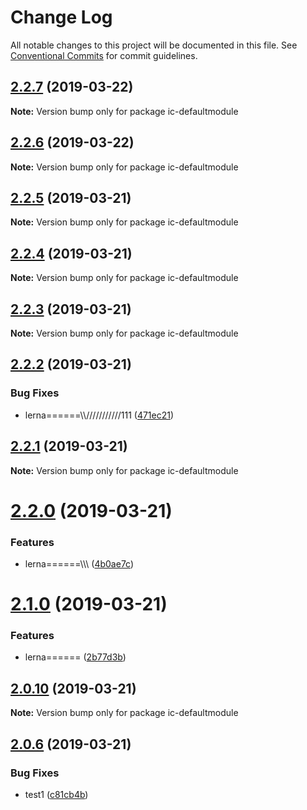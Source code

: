 # Change Log

All notable changes to this project will be documented in this file.
See [Conventional Commits](https://conventionalcommits.org) for commit guidelines.

## [2.2.7](https://github.com/xiaolei/ic-defaultmodule/compare/ic-defaultmodule@2.2.6...ic-defaultmodule@2.2.7) (2019-03-22)

**Note:** Version bump only for package ic-defaultmodule





## [2.2.6](https://github.com/xiaolei/ic-defaultmodule/compare/ic-defaultmodule@2.2.5...ic-defaultmodule@2.2.6) (2019-03-22)

**Note:** Version bump only for package ic-defaultmodule





## [2.2.5](https://github.com/xiaolei/ic-defaultmodule/compare/ic-defaultmodule@2.2.4...ic-defaultmodule@2.2.5) (2019-03-21)

**Note:** Version bump only for package ic-defaultmodule





## [2.2.4](https://github.com/xiaolei/ic-defaultmodule/compare/ic-defaultmodule@2.2.3...ic-defaultmodule@2.2.4) (2019-03-21)

**Note:** Version bump only for package ic-defaultmodule





## [2.2.3](https://github.com/xiaolei/ic-defaultmodule/compare/ic-defaultmodule@2.2.2...ic-defaultmodule@2.2.3) (2019-03-21)

**Note:** Version bump only for package ic-defaultmodule





## [2.2.2](https://github.com/xiaolei/ic-defaultmodule/compare/ic-defaultmodule@2.2.1...ic-defaultmodule@2.2.2) (2019-03-21)


### Bug Fixes

* lerna======\\\\\///////////111 ([471ec21](https://github.com/xiaolei/ic-defaultmodule/commit/471ec21))





## [2.2.1](https://github.com/xiaolei/ic-defaultmodule/compare/ic-defaultmodule@2.2.0...ic-defaultmodule@2.2.1) (2019-03-21)

**Note:** Version bump only for package ic-defaultmodule





# [2.2.0](https://github.com/xiaolei/ic-defaultmodule/compare/ic-defaultmodule@2.1.0...ic-defaultmodule@2.2.0) (2019-03-21)


### Features

* lerna======\\\\\ ([4b0ae7c](https://github.com/xiaolei/ic-defaultmodule/commit/4b0ae7c))





# [2.1.0](https://github.com/xiaolei/ic-defaultmodule/compare/ic-defaultmodule@2.0.10...ic-defaultmodule@2.1.0) (2019-03-21)


### Features

* lerna====== ([2b77d3b](https://github.com/xiaolei/ic-defaultmodule/commit/2b77d3b))





## [2.0.10](https://github.com/xiaolei/ic-defaultmodule/compare/ic-defaultmodule@2.0.9...ic-defaultmodule@2.0.10) (2019-03-21)

**Note:** Version bump only for package ic-defaultmodule





## [2.0.6](https://github.com/xiaolei/ic-defaultmodule/compare/ic-defaultmodule@2.0.5...ic-defaultmodule@2.0.6) (2019-03-21)


### Bug Fixes

* test1 ([c81cb4b](https://github.com/xiaolei/ic-defaultmodule/commit/c81cb4b))
